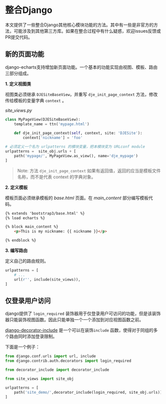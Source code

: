 # 整合Django

本文提供了一些整合Django其他核心模块功能的方法。其中有一些是非官方的方法，可能涉及到其他第三方库。如果在整合过程中有什么疑惑，欢迎issues反馈或PR提交代码。

## 新的页面功能

django-echarts支持增加新页面功能。一个基本的功能实现由视图、模板、路由三部分组成。

**1. 定义视图类**

视图类必须继承 `DJESiteBaseView`，并重写 `dje_init_page_context` 方法，修改传给模板的变量字典 `context` 。

*site_views.py*

```python
class MyPageView(DJESiteBaseView):
    template_name = ttn('mypage.html')
    
    def dje_init_page_context(self, context, site: 'DJESite'):
        context['nickname'] = 'foo'

# 必须定义一个名为 urlpatterns 的模块变量，把本模块变为 URLconf module
urlpatterns =  site_obj.urls + [
    path('mypage/', MyPageView.as_view(), name='dje_mypage')
]
```

> Note: 方法 `dje_init_page_context` 如果有返回值，返回的应当是模板文件名称，而不是代表 context 的字典对象。

**2. 定义模板**

模板页面必须继承模板的 *base.html* 页面。在 *main_content* 部分编写模板代码。

```html
{% extends 'bootstrap3/base.html' %}
{% load echarts %}

{% block main_content %}
    <p>This is my nickname: {{ nickname }}</p>

{% endblock %}
```

**3. 编写路由**

定义自己的路由规则。

```python
urlpatterns = [
    # ...
    url(r'', include(site_views)),
]
```



## 仅登录用户访问

django提供了 `login_required` 装饰器用于仅登录用户可访问的功能，但是该装饰器只能装饰视图函数。因此只能单独一个一个添加到对应视图函数之前。

[django-decorator-include](https://github.com/twidi/django-decorator-include) 是一个可以在装饰`include` 函数，使得对于同组的多个路由同时添加登录限制。

下面是一个例子：

```python
from django.conf.urls import url, include
from django.contrib.auth.decorators import login_required

from decorator_include import decorator_include

from site_views import site_obj

urlpatterns = [
    path('site_demo/',decorator_include(login_required, site_obj.urls))
]
```


